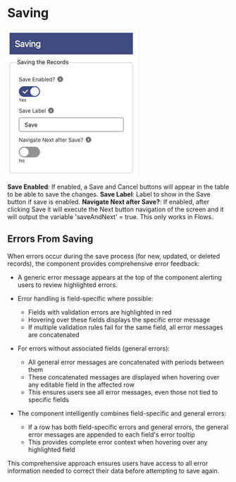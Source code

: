 # Saving

![Saving](./preview.png)

**Save Enabled**: If enabled, a Save and Cancel buttons will appear in the table to be able to save the changes.
**Save Label**: Label to show in the Save button if save is enabled.
**Navigate Next after Save?**: If enabled, after clicking Save it will execute the Next button navigation of the screen and it will output the variable 'saveAndNext' = true. This only works in Flows.

## Errors From Saving

When errors occur during the save process (for new, updated, or deleted records), the component provides comprehensive error feedback:

- A generic error message appears at the top of the component alerting users to review highlighted errors.
- Error handling is field-specific where possible:

  - Fields with validation errors are highlighted in red
  - Hovering over these fields displays the specific error message
  - If multiple validation rules fail for the same field, all error messages are concatenated

- For errors without associated fields (general errors):

  - All general error messages are concatenated with periods between them
  - These concatenated messages are displayed when hovering over any editable field in the affected row
  - This ensures users see all error messages, even those not tied to specific fields

- The component intelligently combines field-specific and general errors:
  - If a row has both field-specific errors and general errors, the general error messages are appended to each field's error tooltip
  - This provides complete error context when hovering over any highlighted field

This comprehensive approach ensures users have access to all error information needed to correct their data before attempting to save again.
